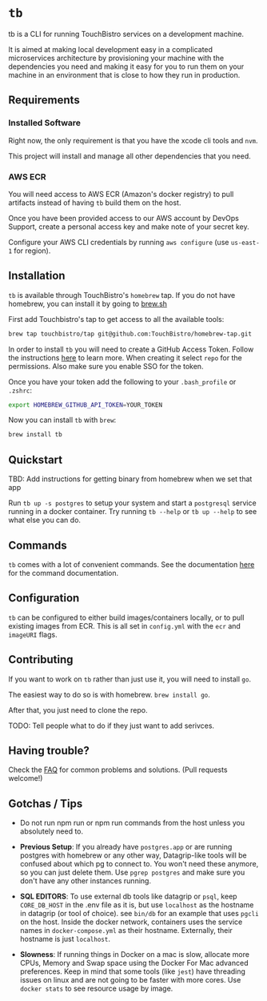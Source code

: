 # `tb`

tb is a CLI for running TouchBistro services on a development machine.

It is aimed at making local development easy in a complicated microservices architecture by provisioning your machine with the dependencies you need and making it easy for you to run them on your machine in an environment that is close to how they run in production.

## Requirements

### Installed Software

Right now, the only requirement is that you have the xcode cli tools and `nvm`.

This project will install and manage all other dependencies that you need.

### AWS ECR

You will need access to AWS ECR (Amazon's docker registry) to pull artifacts instead of having `tb` build them on the host.

Once you have been provided access to our AWS account by DevOps Support, create a personal access key and make note of your secret key.

Configure your AWS CLI credentials by running `aws configure` (use `us-east-1` for region).

## Installation

`tb` is available through TouchBistro's `homebrew` tap. If you do not have homebrew, you can install it by going to [brew.sh](https://brew.sh)

First add Touchbistro's tap to get access to all the available tools:

```sh
brew tap touchbistro/tap git@github.com:TouchBistro/homebrew-tap.git
```

In order to install `tb` you will need to create a GitHub Access Token. Follow the instructions [here](https://help.github.com/en/articles/creating-a-personal-access-token-for-the-command-line) to learn more. When creating it select `repo` for the permissions. Also make sure you enable SSO for the token.

Once you have your token add the following to your `.bash_profile` or `.zshrc`:
```sh
export HOMEBREW_GITHUB_API_TOKEN=YOUR_TOKEN
```

Now you can install `tb` with `brew`:
```sh
brew install tb
```

## Quickstart

TBD: Add instructions for getting binary from homebrew when we set that app

Run `tb up -s postgres` to setup your system and start a `postgresql` service running in a docker container. Try running `tb --help` or `tb up --help` to see what else you can do.

## Commands

`tb` comes with a lot of convenient commands. See the documentation [here](docs/tb.md) for the command documentation.

## Configuration

`tb` can be configured to either build images/containers locally, or to pull existing images from ECR. This is all set in `config.yml` with the `ecr` and `imageURI` flags.

## Contributing

If you want to work on `tb` rather than just use it, you will need to install `go`.

The easiest way to do so is with homebrew. `brew install go`.

After that, you just need to clone the repo.

TODO: Tell people what to do if they just want to add serivces.

## Having trouble?

Check the [FAQ](docs/FAQ.md) for common problems and solutions. (Pull requests welcome!)

## Gotchas / Tips

- Do not run npm run or npm run commands from the host unless you absolutely need to.

- **Previous Setup**: If you already have `postgres.app` or are running postgres with homebrew or any other way, Datagrip-like tools will be confused about which pg to connect to. You won't need these anymore, so you can just delete them. Use `pgrep postgres` and make sure you don't have any other instances running.

- **SQL EDITORS**: To use external db tools like datagrip or `psql`, keep `CORE_DB_HOST` in the .env file as it is, but use `localhost` as the hostname in datagrip (or tool of choice). see `bin/db` for an example that uses `pgcli` on the host. Inside the docker network, containers uses the service names in `docker-compose.yml` as their hostname. Externally, their hostname is just `localhost`.

- **Slowness**: If running things in Docker on a mac is slow, allocate more CPUs, Memory and Swap space using the Docker For Mac advanced preferences. Keep in mind that some tools (like `jest`) have threading issues on linux and are not going to be faster with more cores. Use `docker stats` to see resource usage by image.
